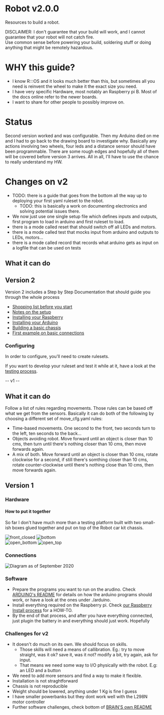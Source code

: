 # Robot v2.0.0

Resources to build a robot.

DISCLAIMER: I don't guarantee that your build will work, and I cannot guarantee that your robot will not catch fire.  
Use common sense before powering your build, soldering stuff or doing anything that might be remotely hazardous.

# WHY this guide?
- I know R:::OS and it looks much better than this, but sometimes all you need is reinvent the wheel to make it the exact size you need.
- I have very specific Hardware, most notably an <old> Raspberry pi B. Most of the docs online refer to the newer boards.  
- I want to share for other people to possibly improve on.

# Status

Second version worked and was configurable. Then my Arduino died on me and I had to go back to the drawing board to investigate why.
Basically any actions involving two wheels, four leds and a distance sensor should have been programmable.
There are some rough edges and hopefully all of them will be covered before version 3 arrives.
All in all, I'll have to use the chance to really understand my HW.

# Changes on v2
- TODO: there is a guide that goes from the bottom all the way up to deploying your first yaml ruleset to the robot.
  - TODO: this is basically a work on documenting electronics and solving potential issues there.
- We now just use one single setup file which defines inputs and outputs, first program to load in arduino and first ruleset to load.
- there is a mode called reset that should switch off all LEDs and motors. 
- there is a mode called test that mocks input from arduino and outputs to LEDs, motors...
- there is a mode called record that records what arduino gets as input on a logfile that can be used on tests

## What it can do
## Version 2

Version 2 includes a Step by Step Documentation that should guide you through the whole process

- [Shopping list before you start](https://github.com/angelalonso/robot/tree/master/docs/000_ShoppingList.md)
- [Notes on the setup](https://github.com/angelalonso/robot/tree/master/docs/001_Setup.md)
- [Installing your Raspberry](https://github.com/angelalonso/robot/tree/master/docs/002_Raspberry.md)
- [Installing your Arduino](https://github.com/angelalonso/robot/tree/master/docs/003_Arduino.md)
- [Building a basic chassis](https://github.com/angelalonso/robot/tree/master/docs/004_Chassis.md)
- [First example on basic connections](TBD)

### Configuring
In order to configure, you'll need to create rulesets.

If you want to develop your ruleset and test it while at it, have a look at the [testing process](./brain/TESTING_HOWTO.md).

-- v1 --
## What it can do
Follow a list of rules regarding movements. Those rules can be based off what we get from the sensors. Basically it can do both of the following by choosing a different set of move_cfg.yaml rules:
- Time-based movements. One second to the front, two seconds turn to the left, ten seconds to the back...
- Objects avoiding robot. Move forward until an object is closer than 10 cms, then turn until there's nothing closer than 10 cms, then move forwards again.
- A mix of both. Move forward until an object is closer than 10 cms, rotate clockwise for a second, if still there's somthing closer than 10 cms, rotate counter-clockwise until there's nothing close than 10 cms, then move forwards again.

## Version 1
### Hardware
#### How to put it together
So far I don't have much more than a testing platform built with two small-ish boxes glued together and put on top of the Robot car kit chassis.  

![front_closed](./img/chassis_front_closed.jpg) ![bottom](./img/chassis_bottom.jpg)  
![open_bottom](./img/chassis_front_open_bottom.jpg)
![open_top](./img/chassis_front_open_top.jpg)    
### Connections
![Diagram as of September 2020](./img/diagram.202010.png)

### Software
- Prepare the programs you want to run on the arudino. Check [ARDUINO's README](ARDUINO.md) for details on how the arduino programs should work, or have a look at the ones under ./arduino.
- Install everything required on the Raspberry pi. Check [our Raspberry Install process](RASPBERRY.md) for a HOW-TO.
- By the end of that process, and after you have everything connected, just plugin the battery in and everything should just work. Hopefully

### Challenges for v2
- It doesn't do much on its own. We should focus on skills.  
  - Those skills will need a means of callibration. Eg.: try to move straight, was it ok? save it, was it not? modify a bit, try again, ask for input.
  - That means we need some way to I/O physically with the robot. E.g: an LED and a button
- We need to add more sensors and find a way to make it flexible.
- Installation is not straghtforward
- Chassis is not reproducible
- Weight should be lowered, anything under 1 Kg is fine I guess  
- I have smaller powerbanks but they dont work well with the L298N motor controller  
- Further software challenges, check bottom of [BRAIN'S own README](https://github.com/angelalonso/robot/blob/master/brain/README.md)

 

